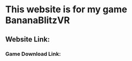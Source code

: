 <h1>This website is for my game BananaBlitzVR</h1>
<h2>Website Link:</h2>
<h3>Game Download Link:</h3>
